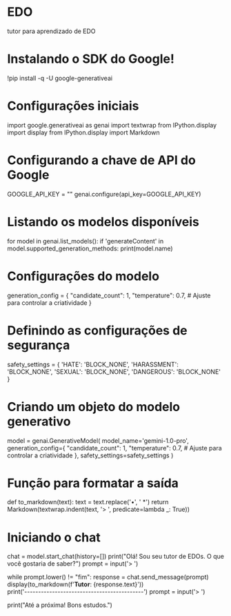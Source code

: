 # EDO
tutor para aprendizado de EDO
# Instalando o SDK do Google!
!pip install -q -U google-generativeai

# Configurações iniciais
import google.generativeai as genai
import textwrap
from IPython.display import display
from IPython.display import Markdown

# Configurando a chave de API do Google
GOOGLE_API_KEY = ""
genai.configure(api_key=GOOGLE_API_KEY)

# Listando os modelos disponíveis
for model in genai.list_models():
  if 'generateContent' in model.supported_generation_methods:
    print(model.name)

# Configurações do modelo
generation_config = {
  "candidate_count": 1,
  "temperature": 0.7, # Ajuste para controlar a criatividade
}

# Definindo as configurações de segurança
safety_settings = {
    'HATE': 'BLOCK_NONE',
    'HARASSMENT': 'BLOCK_NONE',
    'SEXUAL': 'BLOCK_NONE',
    'DANGEROUS': 'BLOCK_NONE'
}

# Criando um objeto do modelo generativo
model = genai.GenerativeModel(
    model_name='gemini-1.0-pro',
    generation_config={
        "candidate_count": 1,
        "temperature": 0.7,  # Ajuste para controlar a criatividade
    },
    safety_settings=safety_settings
)

# Função para formatar a saída
def to_markdown(text):
  text = text.replace('•', '  *')
  return Markdown(textwrap.indent(text, '> ', predicate=lambda _: True))

# Iniciando o chat
chat = model.start_chat(history=[])
print("Olá! Sou seu tutor de EDOs. O que você gostaria de saber?")
prompt = input('> ')

while prompt.lower() != "fim":
  response = chat.send_message(prompt)
  display(to_markdown(f'**Tutor**: {response.text}'))  
  print('-------------------------------------------')
  prompt = input('> ')

print("Até a próxima! Bons estudos.")
